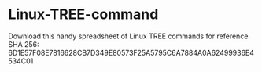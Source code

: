 # Linux-TREE-command
Download this handy spreadsheet of Linux TREE commands for reference. SHA 256: 6D1E57F08E7816628CB7D349E80573F25A5795C6A7884A0A62499936E4534C01
